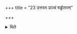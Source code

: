 +++
title = "23 उत्तरतः प्राञ्चं षड्ढोतारम्"

+++

<details><summary>थिते</summary>

उत्तरतः प्राञ्चं षड्ढोतारम् २३
</details>
